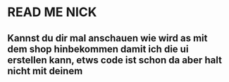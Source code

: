 # READ ME NICK

## Kannst du dir mal anschauen wie wird as mit dem shop hinbekommen damit ich die ui erstellen kann, etws code ist schon da aber halt nicht mit deinem
